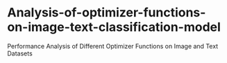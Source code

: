 # Analysis-of-optimizer-functions-on-image-text-classification-model

Performance Analysis of Different Optimizer Functions on Image and Text Datasets
